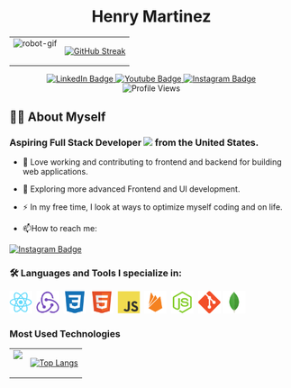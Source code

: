 <h1 align="center">Henry Martinez</h1>
<div align="center" >
  
</div>

<table align="center">
  <tr>
    <td valign="top"><img src="https://media.giphy.com/media/aEwLTJvYxwo1L09oyP/giphy.gif" alt="robot-gif" width="auto" height="250"/></td>
    <td valign="top">
 
[![GitHub Streak](http://github-readme-streak-stats.herokuapp.com?user=RealHenryMartinez&theme=dark&background=000000)](https://git.io/streak-stats)


  </tr>
</table>

<div id="badges" align="center">
  <a href="https://www.linkedin.com/in/henry-martinez-66a1a5245/">
    <img src="https://img.shields.io/badge/LinkedIn-blue?style=for-the-badge&logo=linkedin&logoColor=white" alt="LinkedIn Badge"/>
  </a>
  <a href="https://www.youtube.com/@henrymartinez7462/featured">
    <img src="https://img.shields.io/badge/YouTube-red?style=for-the-badge&logo=youtube&logoColor=white" alt="Youtube Badge"/>
  </a>
  <a href="https://www.instagram.com/realhenrykmartinez/">
    <img src="https://img.shields.io/badge/Instagram-grey?style=for-the-badge&logo=instagram&logoColor=white" alt="Instagram Badge"/>
  </a>
</div>
<div align="center">
  <img src="https://komarev.com/ghpvc/?username=RealHenryMartinez&style=flat-square&color=blue" alt="Profile Views"/>
</div>

## :technologist: About Myself
### Aspiring Full Stack Developer <img src="https://media.giphy.com/media/WUlplcMpOCEmTGBtBW/giphy.gif" width="30"> from the United States.


- :telescope: Love working and contributing to frontend and backend for building web applications.

- :seedling: Exploring more advanced Frontend and UI development.

- :zap: In my free time, I look at ways to optimize myself coding and on life.

- :mailbox:How to reach me: 

<a href="https://www.instagram.com/realhenrykmartinez/">
    <img src="https://img.shields.io/badge/Instagram-grey?style=for-the-badge&logo=instagram&logoColor=white" alt="Instagram Badge"/>
  </a>

 ### :hammer_and_wrench: Languages and Tools I specialize in:
 <div>
  <img src="https://github.com/devicons/devicon/blob/master/icons/react/react-original.svg" title="React" alt="React" width="40" height="40"/>&nbsp;
  <img src="https://github.com/devicons/devicon/blob/master/icons/redux/redux-original.svg" title="Redux" alt="Redux " width="40" height="40"/>&nbsp;
  <img src="https://github.com/devicons/devicon/blob/master/icons/css3/css3-plain.svg"  title="CSS3" alt="CSS" width="40" height="40"/>&nbsp;
  <img src="https://github.com/devicons/devicon/blob/master/icons/html5/html5-original.svg" title="HTML5" alt="HTML" width="40" height="40"/>&nbsp;
  <img src="https://github.com/devicons/devicon/blob/master/icons/javascript/javascript-original.svg" title="JavaScript" alt="JavaScript" width="40" height="40"/>&nbsp;
  <img src="https://github.com/devicons/devicon/blob/master/icons/firebase/firebase-plain.svg" title="Firebase" alt="Firebase" width="40" height="40"/>&nbsp;
  <img src="https://github.com/devicons/devicon/blob/master/icons/nodejs/nodejs-original.svg" title="NodeJS" alt="NodeJS" width="40" height="40"/>&nbsp;
  <img src="https://github.com/devicons/devicon/blob/master/icons/git/git-original.svg" title="Git" **alt="Git" width="40" height="40"/>
  <img src="https://github.com/devicons/devicon/blob/master/icons/mongodb/mongodb-original.svg" title="MongoDB" **alt="MongoDB" width="40" height="40"/>
  
</div>

<table>
  <tr>
    <td valign="top"><img src="https://media.giphy.com/media/iIqmM5tTjmpOB9mpbn/giphy.gif" width="auto" overflow="hidden" height="300"/></td>
   <h3>Most Used Technologies</h3>
    <td valign="top">
      
[![Top Langs](https://github-readme-stats.vercel.app/api/top-langs/?username=RealHenryMartinez&layout=compact&theme=vision-friendly-dark)](https://github.com/anuraghazra/github-readme-stats)
    </td>
  </tr>
</table>
